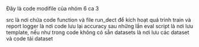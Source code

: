 Đây là code modifile của nhóm 6 ca 3

src là nơi chứa code function và file run_dect để kích hoạt quá trình train và report
logger là nơi code lưu lại accuracy sau những lần eval
script là nơi lưu template, nếu như trong code không có sẵn
datasets là nơi lưu các dataset và code tải dataset
